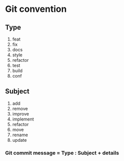 # Git convention

## Type

1. feat
2. fix
3. docs
4. style
5. refactor
6. test
7. build
8. conf

## Subject

1. add
2. remove
3. improve
4. implement
5. refactor
6. move
7. rename
8. update

### Git commit message = Type : Subject + details
